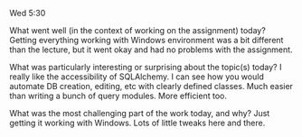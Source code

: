 Wed 5:30

What went well (in the context of working on the assignment) today? Getting everything working with Windows environment was a bit different than the lecture, but it went okay and had no problems with the assignment.  

What was particularly interesting or surprising about the topic(s) today? I really like the accessibility of SQLAlchemy. I can see how you would automate DB creation, editing, etc with clearly defined classes. 
Much easier than writing a bunch of query modules. More efficient too.  

What was the most challenging part of the work today, and why? Just getting it working with Windows. Lots of little tweaks here and there.
